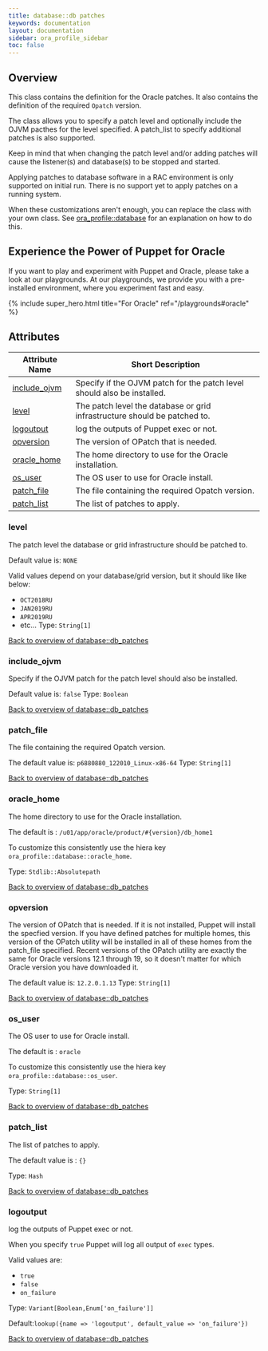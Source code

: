 ```yaml
---
title: database::db patches
keywords: documentation
layout: documentation
sidebar: ora_profile_sidebar
toc: false
---
```

## Overview

This class contains the definition for the Oracle patches. It also contains the definition of the required `Opatch` version.

The class allows you to specify a patch level and optionally include the OJVM pacthes for the level specified.
A patch_list to specify additional patches is also supported.

Keep in mind that when changing the patch level and/or adding patches will cause the listener(s) and database(s) to be stopped and started.

Applying patches to database software in a RAC environment is only supported on initial run.
There is no support yet to apply patches on a running system.

When these customizations aren't enough, you can replace the class with your own class. See [ora_profile::database](./database.html) for an explanation on how to do this.






## Experience the Power of Puppet for Oracle

If you want to play and experiment with Puppet and Oracle, please take a look at our playgrounds. At our playgrounds, we provide you with a pre-installed environment, where you experiment fast and easy.

{% include super_hero.html title="For Oracle" ref="/playgrounds#oracle" %}


## Attributes



Attribute Name                                     | Short Description                                                         |
-------------------------------------------------- | ------------------------------------------------------------------------- |
[include_ojvm](#database::db_patches_include_ojvm) | Specify if the OJVM patch for the patch level should also be installed.   |
[level](#database::db_patches_level)               | The patch level the database or grid infrastructure should be patched to. |
[logoutput](#database::db_patches_logoutput)       | log the outputs of Puppet exec or not.                                    |
[opversion](#database::db_patches_opversion)       | The version of OPatch that is needed.                                     |
[oracle_home](#database::db_patches_oracle_home)   | The home directory to use for the Oracle installation.                    |
[os_user](#database::db_patches_os_user)           | The OS user to use for Oracle install.                                    |
[patch_file](#database::db_patches_patch_file)     | The file containing the required Opatch version.                          |
[patch_list](#database::db_patches_patch_list)     | The list of patches to apply.                                             |




### level<a name='database::db_patches_level'>

The patch level the database or grid infrastructure should be patched to.

Default value is: `NONE`

Valid values depend on your database/grid version, but it should like like below:

- `OCT2018RU`
- `JAN2019RU`
- `APR2019RU`
- etc...
Type: `String[1]`


[Back to overview of database::db_patches](#attributes)

### include_ojvm<a name='database::db_patches_include_ojvm'>

Specify if the OJVM patch for the patch level should also be installed.

Default value is: `false`
Type: `Boolean`


[Back to overview of database::db_patches](#attributes)

### patch_file<a name='database::db_patches_patch_file'>

The file containing the required Opatch version.

The default value is: `p6880880_122010_Linux-x86-64`
Type: `String[1]`


[Back to overview of database::db_patches](#attributes)

### oracle_home<a name='database::db_patches_oracle_home'>

The home directory to use for the Oracle installation.

The default is : `/u01/app/oracle/product/#{version}/db_home1`

To customize this consistently use the hiera key `ora_profile::database::oracle_home`.


Type: `Stdlib::Absolutepath`


[Back to overview of database::db_patches](#attributes)

### opversion<a name='database::db_patches_opversion'>

The version of OPatch that is needed. If it is not installed, Puppet will install the specfied version.
If you have defined patches for multiple homes, this version of the OPatch utility will be installed
in all of these homes from the patch_file specified. Recent versions of the OPatch utility are exactly
the same for Oracle versions 12.1 through 19, so it doesn't matter for which Oracle version you have
downloaded it.

The default value is: `12.2.0.1.13`
Type: `String[1]`


[Back to overview of database::db_patches](#attributes)

### os_user<a name='database::db_patches_os_user'>

The OS user to use for Oracle install.

The default is : `oracle`

To customize this consistently use the hiera key `ora_profile::database::os_user`.

Type: `String[1]`


[Back to overview of database::db_patches](#attributes)

### patch_list<a name='database::db_patches_patch_list'>

The list of patches to apply.

The default value is : `{}`


Type: `Hash`


[Back to overview of database::db_patches](#attributes)

### logoutput<a name='database::db_patches_logoutput'>

log the outputs of Puppet exec or not.

When you specify `true` Puppet will log all output of `exec` types.

Valid values are:

- `true`
- `false`
- `on_failure`

Type: `Variant[Boolean,Enum['on_failure']]`

Default:`lookup({name => 'logoutput', default_value => 'on_failure'})`

[Back to overview of database::db_patches](#attributes)
